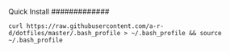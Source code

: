 
Quick Install
#############

    curl https://raw.githubusercontent.com/a-r-d/dotfiles/master/.bash_profile > ~/.bash_profile && source ~/.bash_profile

